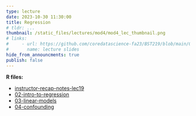 ```yaml
---
type: lecture
date: 2023-10-30 11:30:00
title: Regression
# tldr: ...
thumbnail: /static_files/lectures/mod4/mod4_lec_thumbnail.png
# links:
#     - url: https://github.com/coredatascience-fa23/BST219/blob/main/00_course_introduction/Lecture_01.pdf
#       name: lecture slides
hide_from_announcments: true
publish: false
---
```

**R files:**
- [instructor-recap-notes-lec19](https://github.com/coredatascience-fa23/BST219/blob/main/instructor_lecture-recap-notes/instructor_notes_lec19.Rmd)
- [02-intro-to-regression](https://github.com/coredatascience-fa23/BST219/blob/main/05_probability-and-regression/02_intro-to-regression.Rmd)
- [03-linear-models](https://github.com/coredatascience-fa23/BST219/blob/main/05_probability-and-regression/03_linear-models.Rmd)
- [04-confounding](https://github.com/coredatascience-fa23/BST219/blob/main/05_probability-and-regression/04_confounding.Rmd)

